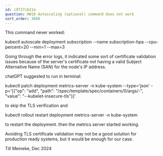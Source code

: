 ```yaml
---
id: c9f27cb21a
question: HW10 Autoscaling (optional) command does not work
sort_order: 3680
---
```


This command never worked:

kubectl autoscale deployment subscription --name subscription-hpa --cpu-percent=20 --min=1 --max=3

Going through the error logs, it indicated some sort of certificate validation issues because of the server's certificate not having a valid Subject Alternative Name (SAN) for the node's IP address.

chatGPT suggested to run in terminal:

kubectl patch deployment metrics-server -n kube-system --type='json' -p='[{"op": "add", "path": "/spec/template/spec/containers/0/args/-", "value": "--kubelet-insecure-tls"}]'

to skip the TLS verification and

kubectl rollout restart deployment metrics-server -n kube-system

to restart the deployment. then the metrics server started working.

Avoiding TLS certificate validation may not be a good solution for production ready systems, but it would be enough for our case.

Till Meineke, Dec 2024

